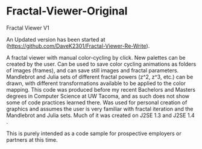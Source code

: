 # Fractal-Viewer-Original
Fractal Viewer V1

An Updated version has been started at (https://github.com/DaveK2301/Fractal-Viewer-Re-Write).

A fractal viewer with manual color-cycling by click. New palettes can be created by the user. Can be used to save color cycling animations as folders of images (frames), and can save still images and fractal parameters. Mandlebrot and Julia sets of different fractal powers (z^2, z^3, etc.) can be drawn, with different transformations available to be applied to the color mapping. This code was produced before my recent Bachelors and Masters degrees in Computer Science at UW Tacoma, and as such does not show some of code practices learned there. Was used for personal creation of graphics and assumes the user is very familiar with fractal iteration and the Mandlebrot and Julia sets. Much of it was created on J2SE 1.3 and J2SE 1.4 .

This is purely intended as a code sample for prospective employers or partners at this time.
